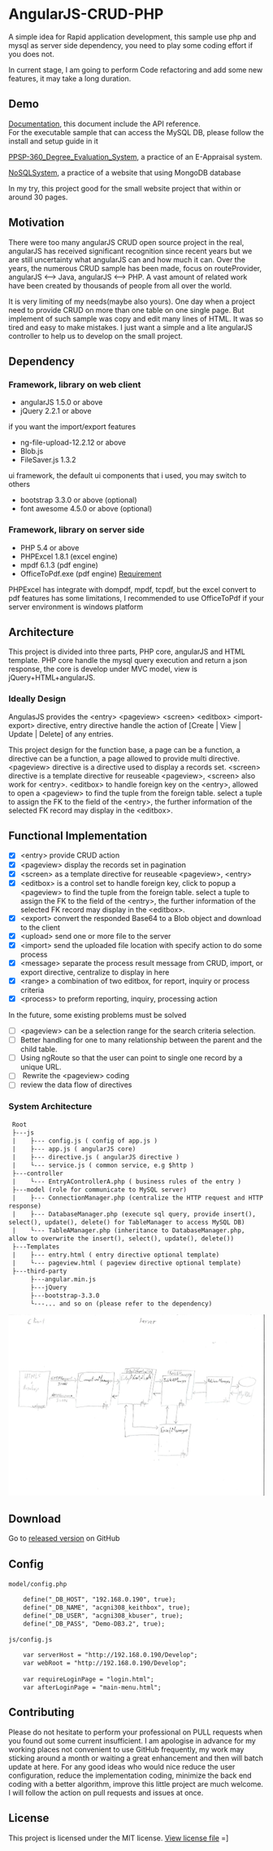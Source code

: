 # AngularJS-CRUD-PHP
A simple idea for Rapid application development, this sample use php and mysql as server side dependency, you need to play some coding effort if you does not.

In current stage, I am going to perform Code refactoring and add some new features, it may take a long duration.

## Demo
[Documentation](http://keithbox.github.io/AngularJS-CRUD-PHP/demo/index.html), this document include the API reference.  
For the executable sample that can access the MySQL DB, please follow the install and setup guide in it

[PPSP-360_Degree_Evaluation_System](https://github.com/keithbox/PPSP-360_Degree_Evaluation_System), a practice of an E-Appraisal system.

[NoSQLSystem](https://github.com/keithbox/NoSQLSystem), a practice of a website that using MongoDB database

In my try, this project good for the small website project that within or around 30 pages.

## Motivation
There were too many angularJS CRUD open source project in the real, angularJS has received significant recognition since recent years but we are still uncertainty what angularJS can and how much it can. Over the years, the numerous CRUD sample has been made, focus on routeProvider, angularJS <--> Java, angularJS <--> PHP. A vast amount of related work have been created by thousands of people from all over the world.

It is very limiting of my needs(maybe also yours). One day when a project need to provide CRUD on more than one table on one single page. But implement of such sample was copy and edit many lines of HTML. It was so tired and easy to make mistakes. I just want a simple and a lite angularJS controller to help us to develop on the small project.

## Dependency
### Framework, library on web client
- angularJS 1.5.0 or above
- jQuery 2.2.1 or above

if you want the import/export features
- ng-file-upload-12.2.12 or above
- Blob.js
- FileSaver.js 1.3.2

ui framework, the default ui components that i used, you may switch to others
- bootstrap 3.3.0 or above (optional)
- font awesome 4.5.0 or above (optional)

### Framework, library on server side
- PHP 5.4 or above
- PHPExcel 1.8.1 (excel engine)
- mpdf 6.1.3 (pdf engine)
- OfficeToPdf.exe (pdf engine) [Requirement](https://officetopdf.codeplex.com/)

PHPExcel has integrate with dompdf, mpdf, tcpdf, but the excel convert to pdf features has some limitations, I recommended to use OfficeToPdf if your server environment is windows platform

## Architecture

This project is divided into three parts, PHP core, angularJS and HTML template. PHP core handle the mysql query execution and return a json response, the core is develop under MVC model, view is jQuery+HTML+angularJS.

### Ideally Design

AngulasJS provides the \<entry\> \<pageview\> \<screen\> \<editbox\> \<import-export\> directive, entry directive handle the action of [Create | View | Update | Delete] of any entries.

This project design for the function base, a page can be a function, a directive can be a function, a page allowed to provide multi directive.
\<pageview\> directive is a directive used to display a records set.
\<screen\> directive is a template directive for reuseable \<pageview\>, \<screen\> also work for \<entry\>.
\<editbox\> to handle foreign key on the \<entry\>, allowed to open a \<pageview\> to find the tuple from the foreign table. select a tuple to assign the FK to the field of the \<entry\>, the further information of the selected FK record may display in the \<editbox\>.

## Functional Implementation
- [x] \<entry\> provide CRUD action
- [x] \<pageview\> display the records set in pagination
- [x] \<screen\> as a template directive for reuseable \<pageview\>, \<entry\>
- [x] \<editbox\> is a control set to handle foreign key, click to popup a \<pageview\> to find the tuple from the foreign table. select a tuple to assign the FK to the field of the \<entry\>, the further information of the selected FK record may display in the \<editbox\>.
- [x] \<export\> convert the responded Base64 to a Blob object and download to the client
- [x] \<upload\> send one or more file to the server
- [x] \<import\> send the uploaded file location with specify action to do some process
- [x] \<message\> separate the process result message from CRUD, import, or export directive, centralize to display in here
- [x] \<range\> a combination of two editbox, for report, inquiry or process criteria
- [x] \<process\> to preform reporting, inquiry, processing action

In the future, some existing problems must be solved
- [ ]  \<pageview\> can be a selection range for the search criteria selection.
- [ ]  Better handling for one to many relationship between the parent and the child table.
- [ ]  Using ngRoute so that the user can point to single one record by a unique URL.
- [ ]  Rewrite the \<pageview\> coding
- [ ]  review the data flow of directives

### System Architecture
```
 Root
 ├---js
 |    ├--- config.js ( config of app.js )
 |    ├--- app.js ( angularJS core)
 |    ├--- directive.js ( angularJS directive )
 |    └--- service.js ( common service, e.g $http )
 ├---controller
 |    └--- EntryAControllerA.php ( business rules of the entry )
 ├---model (role for communicate to MySQL server)
 |    ├--- ConnectionManager.php (centralize the HTTP request and HTTP response)
 |    ├--- DatabaseManager.php (execute sql query, provide insert(), select(), update(), delete() for TableManager to access MySQL DB)
 |    └--- TableAManager.php (inheritance to DatabaseManager.php, allow to overwrite the insert(), select(), update(), delete())
 ├---Templates
 |    ├--- entry.html ( entry directive optional template)
 |    └--- pageview.html ( pageview directive optional template)
 ├---third-party
      ├---angular.min.js
      ├---jQuery
      ├---bootstrap-3.3.0
      └---... and so on (please refer to the dependency)
```
![System Architecture Design](./System%20Architecture.png)

## Download
Go to [released version](https://github.com/keithbox/AngularJS-CRUD-PHP/releases) on GitHub

## Config
`model/config.php`
```
    define("_DB_HOST", "192.168.0.190", true);
    define("_DB_NAME", "acgni308_keithbox", true);
    define("_DB_USER", "acgni308_kbuser", true);
    define("_DB_PASS", "Demo-DB3.2", true);
```
`js/config.js`
```
    var serverHost = "http://192.168.0.190/Develop";
    var webRoot = "http://192.168.0.190/Develop";

    var requireLoginPage = "login.html";
    var afterLoginPage = "main-menu.html";
```

## Contributing
Please do not hesitate to perform your professional on PULL requests when you found out some current insufficient. I am  apologise in advance for my working places not convenient to use GitHub frequently, my work may sticking around a month or waiting a great enhancement and then will batch update at here. For any good ideas who would nice reduce the user configuration, reduce the implementation coding, minimize the back end coding with a better algorithm, improve this little project are much welcome. I will follow the action on pull requests and issues at once.

## License
This project is licensed under the MIT license. [View license file](https://github.com/keithbox/AngularJS-CRUD-PHP/blob/master/LICENSE)
=]

